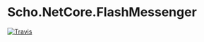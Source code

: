 # Scho.NetCore.FlashMessenger
[![Travis](https://travis-ci.org/stoyandimov/Scho.NetCore.FlashMessenger.svg?branch=master)](https://travis-ci.org/stoyandimov/Scho.NetCore.FlashMessenger)
